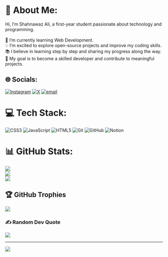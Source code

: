# 💫 About Me:
Hi, I’m Shahnawaz Ali, a first-year student passionate about technology and programming.<br><br>🌱 I’m currently learning Web Development.<br>💡 I’m excited to explore open-source projects and improve my coding skills.<br>📚 I believe in learning step by step and sharing my progress along the way.<br>🎯 My goal is to become a skilled developer and contribute to meaningful projects.


## 🌐 Socials:
[![Instagram](https://img.shields.io/badge/Instagram-%23E4405F.svg?logo=Instagram&logoColor=white)](https://instagram.com/https://instagram.com/https://www.instagram.com/theshahnawazali_?igsh=MTcwZDhiaWJ1eXFqZA==) [![X](https://img.shields.io/badge/X-black.svg?logo=X&logoColor=white)](https://x.com/Th_shahnawazali) [![email](https://img.shields.io/badge/Email-D14836?logo=gmail&logoColor=white)](mailto:shahnawazali20@outlook.com) 

# 💻 Tech Stack:
![CSS3](https://img.shields.io/badge/css3-%231572B6.svg?style=for-the-badge&logo=css3&logoColor=white) ![JavaScript](https://img.shields.io/badge/javascript-%23323330.svg?style=for-the-badge&logo=javascript&logoColor=%23F7DF1E) ![HTML5](https://img.shields.io/badge/html5-%23E34F26.svg?style=for-the-badge&logo=html5&logoColor=white) ![Git](https://img.shields.io/badge/git-%23F05033.svg?style=for-the-badge&logo=git&logoColor=white) ![GitHub](https://img.shields.io/badge/github-%23121011.svg?style=for-the-badge&logo=github&logoColor=white) ![Notion](https://img.shields.io/badge/Notion-%23000000.svg?style=for-the-badge&logo=notion&logoColor=white)
# 📊 GitHub Stats:
![](https://github-readme-stats.vercel.app/api?username=Shahnawazali20&theme=dark&hide_border=false&include_all_commits=false&count_private=false)<br/>
![](https://nirzak-streak-stats.vercel.app/?user=Shahnawazali20&theme=dark&hide_border=false)<br/>
![](https://github-readme-stats.vercel.app/api/top-langs/?username=Shahnawazali20&theme=dark&hide_border=false&include_all_commits=false&count_private=false&layout=compact)

## 🏆 GitHub Trophies
![](https://github-profile-trophy.vercel.app/?username=Shahnawazali20&theme=radical&no-frame=false&no-bg=true&margin-w=4)

### ✍️ Random Dev Quote
![](https://quotes-github-readme.vercel.app/api?type=horizontal&theme=radical)

---
[![](https://visitcount.itsvg.in/api?id=Shahnawazali20&icon=0&color=0)](https://visitcount.itsvg.in)

<!-- Proudly created with GPRM ( https://gprm.itsvg.in ) -->
